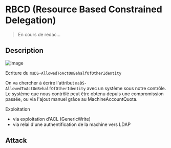# RBCD (Resource Based Constrained Delegation)

> En cours de redac...

## Description

![image](https://github.com/simonjujuh/offsec-wiki/assets/61499756/cef4110b-fa13-4196-9067-cd0fdf16eb2b)

Ecriture du `msDS-AllowedToActOnBehalfOfOtherIdentity`

On va chercher à écrire l'attribut `msDS-AllowedToActOnBehalfOfOtherIdentity` avec un système sous notre contrôle. 
Le système que nous contrôlé peut être obtenu depuis une compromission passée, ou via l'ajout manuel grâce au MachineAccountQuota.

Exploitation
* via exploitation d'ACL (GenericWrite)
* via relai d'une authentification de la machine vers LDAP

## Attack

